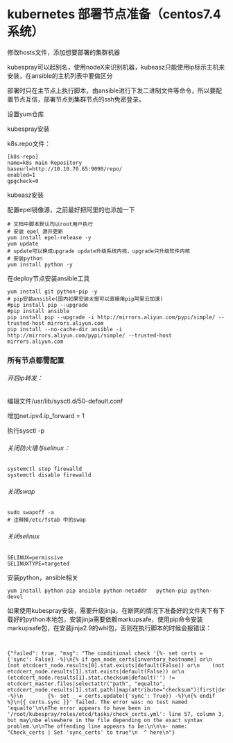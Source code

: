 # kubernetes 部署节点准备（centos7.4系统）

修改hosts文件，添加想要部署的集群机器

kubespray可以起别名，使用nodeX来识别机器，kubeasz只能使用ip标示主机来安装，在ansible的主机列表中要做区分

部署时只在主节点上执行脚本，由ansible进行下发二进制文件等命令，所以要配置节点互信，部署节点到集群节点的ssh免密登录。



设置yum仓库

kubespray安装

k8s.repo文件：

```shell
[k8s-repo]  
name=k8s main Repository  
baseurl=http://10.10.70.65:9090/repo/  
enabled=1  
gpgcheck=0  
```



kubeasz安装

配置epel镜像源，之前最好把阿里的也添加一下

```shell
# 文档中脚本默认均以root用户执行
# 安装 epel 源并更新
yum install epel-release -y
yum update
# update可以换成upgrade update升级系统内核，upgrade只升级软件内核
# 安装python
yum install python -y
```



在deploy节点安装ansible工具

```
yum install git python-pip -y
# pip安装ansible(国内如果安装太慢可以直接用pip阿里云加速)
#pip install pip --upgrade
#pip install ansible
pip install pip --upgrade -i http://mirrors.aliyun.com/pypi/simple/ --trusted-host mirrors.aliyun.com
pip install --no-cache-dir ansible -i http://mirrors.aliyun.com/pypi/simple/ --trusted-host mirrors.aliyun.com
```



### 所有节点都需配置

###### 开启ip转发：

编辑文件/usr/lib/sysctl.d/50-default.conf

增加net.ipv4.ip_forward = 1 

执行sysctl -p



###### 关闭防火墙与selinux：

```shell
systemctl stop firewalld  
systemctl disable firewalld  
```



###### 关闭swap

```shell
sudo swapoff -a
# 注释掉/etc/fstab 中的swap
```



###### 关闭selinux

```shell
SELINUX=permissive
SELINUXTYPE=targeted
```



安装python，ansible相关

```
yum install python-pip ansible python-netaddr   python-pip python-devel  
```

如果使用kubespray安装，需要升级jinja，在断网的情况下准备好的文件夹下有下载好的python本地包，安装jinja需要依赖markupsafe，使用pip命令安装markupsafe包，在安装jinja2.9的whl包，否则在执行脚本的时候会报错误：

```shell


{"failed": true, "msg": "The conditional check '{%- set certs = {'sync': False} -%}\n{% if gen_node_certs[inventory_hostname] or\n  (not etcdcert_node.results[0].stat.exists|default(False)) or\n    (not etcdcert_node.results[1].stat.exists|default(False)) or\n      (etcdcert_node.results[1].stat.checksum|default('') != etcdcert_master.files|selectattr("path", "equalto", etcdcert_node.results[1].stat.path)|map(attribute="checksum")|first|default('')) -%}\n        {%- set _ = certs.update({'sync': True}) -%}\n{% endif %}\n{{ certs.sync }}' failed. The error was: no test named 'equalto'\n\nThe error appears to have been in '/root/kubespray/roles/etcd/tasks/check_certs.yml': line 57, column 3, but may\nbe elsewhere in the file depending on the exact syntax problem.\n\nThe offending line appears to be:\n\n\n- name: "Check_certs | Set 'sync_certs' to true"\n  ^ here\n"}

```




